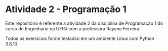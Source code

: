 # Atividade 2 - Programação 1

Este repositório é referente a atividade 2 da disciplina de Programação 1 do curso de Engenharia na UFRJ com a professora Rayane Ferreira.

Todos os exercicios foram testadso em um ambiente Linux com Python 3.8.10.

